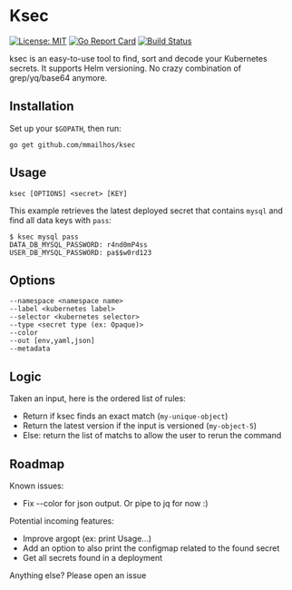 # Ksec
[![License: MIT](https://img.shields.io/badge/License-MIT-green.svg)](https://opensource.org/licenses/MIT) [![Go Report Card](https://goreportcard.com/badge/github.com/MathieuMailhos/ksec)](https://goreportcard.com/report/github.com/MathieuMailhos/ksec) [![Build Status](https://travis-ci.org/MathieuMailhos/ksec.svg?branch=master)](https://travis-ci.org/MathieuMailhos/ksec)


ksec is an easy-to-use tool to find, sort and decode your Kubernetes secrets. It supports Helm versioning.
No crazy combination of grep/yq/base64 anymore.

## Installation

Set up your `$GOPATH`, then run:
```
go get github.com/mmailhos/ksec
```

## Usage

```
ksec [OPTIONS] <secret> [KEY]
```

This example retrieves the latest deployed secret that contains `mysql` and find all data keys with `pass`:

```
$ ksec mysql pass
DATA_DB_MYSQL_PASSWORD: r4nd0mP4ss
USER_DB_MYSQL_PASSWORD: pa$$w0rd123
```

## Options

```
--namespace <namespace name>
--label <kubernetes label>
--selector <kubernetes selector>
--type <secret type (ex: Opaque)>
--color
--out [env,yaml,json]
--metadata
```

## Logic

Taken an input, here is the ordered list of rules:
  * Return if ksec finds an exact match (`my-unique-object`)
  * Return the latest version if the input is versioned (`my-object-5`)
  * Else: return the list of matchs to allow the user to rerun the command

## Roadmap

Known issues:
  * Fix --color for json output. Or pipe to jq for now :)

Potential incoming features:
  * Improve argopt (ex: print Usage...)
  * Add an option to also print the configmap related to the found secret
  * Get all secrets found in a deployment

Anything else? Please open an issue
